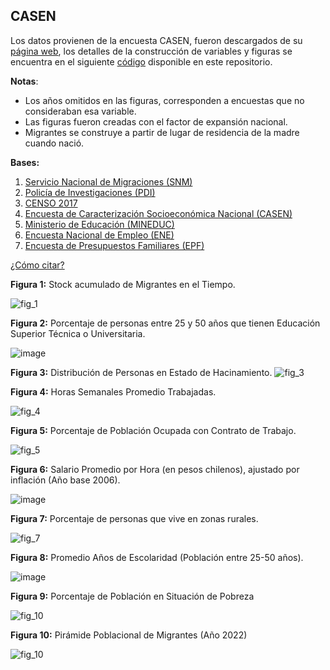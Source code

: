 ## CASEN
Los datos provienen de la encuesta CASEN, fueron descargados de su [página web](https://observatorio.ministeriodesarrollosocial.gob.cl/encuesta-casen), los detalles de la construcción de variables y figuras se encuentra en el siguiente [código](https://github.com/NucleoMIGRA/Plataforma_privado/tree/main/bases/casen) disponible en este repositorio.  

 **Notas**:  
- Los años omitidos en las figuras, corresponden a encuestas que no consideraban esa variable.  
- Las figuras fueron creadas con el factor de expansión nacional.
- Migrantes se construye a partir de lugar de residencia de la madre cuando nació.

**Bases:**
1. [Servicio Nacional de Migraciones (SNM)](./SNM.MD)
2. [Policía de Investigaciones (PDI)](./PDI.MD)
3. [CENSO 2017](./CENSO.MD)
4. [Encuesta de Caracterización Socioeconómica Nacional (CASEN)](./CASEN.MD)
5. [Ministerio de Educación (MINEDUC)](./MINEDUC.MD)
6. [Encuesta Nacional de Empleo (ENE)](./ENE.MD)
7. [Encuesta de Presupuestos Familiares (EPF)](./EPF.md)

[¿Cómo citar?](./citation.MD)


**Figura 1:** Stock acumulado de Migrantes en el Tiempo.

![fig_1](https://github.com/NucleoMIGRA/migra/blob/main/bases/casen/figuras/fig_1.png?raw=true)

**Figura 2:** Porcentaje de personas entre 25 y 50 años que tienen Educación Superior Técnica o
Universitaria.

![image](https://github.com/NucleoMIGRA/migra/blob/main/bases/casen/figuras/fig_2.png?raw=true)

**Figura 3:** Distribución de Personas en Estado de Hacinamiento.
![fig_3](https://github.com/NucleoMIGRA/migra/blob/main/bases/casen/figuras/fig_3.png?raw=true)

**Figura 4:** Horas Semanales Promedio Trabajadas.

![fig_4](https://github.com/NucleoMIGRA/migra/blob/main/bases/casen/figuras/fig_4.png?raw=true)

**Figura 5:** Porcentaje de Población Ocupada con Contrato de Trabajo.

![fig_5](https://github.com/NucleoMIGRA/migra/blob/main/bases/casen/figuras/fig_5.png?raw=true)

**Figura 6:** Salario Promedio por Hora (en pesos chilenos), ajustado por inflación (Año base 2006).

![image](https://github.com/NucleoMIGRA/migra/blob/main/bases/casen/figuras/fig_6.png?raw=true)

**Figura 7:** Porcentaje de personas que vive en zonas rurales.

![fig_7](https://github.com/NucleoMIGRA/migra/blob/main/bases/casen/figuras/fig_7.png?raw=true)

**Figura 8:** Promedio Años de Escolaridad (Población entre 25-50 años).

![image](https://github.com/NucleoMIGRA/migra/blob/main/bases/casen/figuras/fig_9.png?raw=true)

**Figura 9:** Porcentaje de Población en Situación de Pobreza

![fig_10](https://github.com/NucleoMIGRA/migra/blob/main/bases/casen/figuras/fig_10.png?raw=true)

**Figura 10:** Pirámide Poblacional de Migrantes (Año 2022)

![fig_10](https://github.com/NucleoMIGRA/migra/blob/main/bases/casen/figuras/fig_8.png?raw=true)


